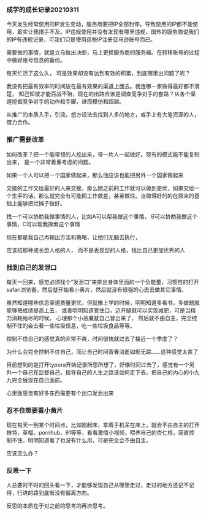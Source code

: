 ### 成学的成长记录20210311

今天发生经常使用的IP发生变动，服务商要把IP全部封停，导致使用的IP都不能使用，着实让我措手不及。IP违规使用并没有发现有哪里违规，国外的服务商说我们的IP有违规记录，可我们只是使用这些IP注册亚马逊账号而已。

需要做的事情，就是立马做出决断，马上更换服务商的服务器。在转移账号的过程中做好账号信息的备份。

每天忙活了这么久， 可是效果却没有达到有效的积累，到底哪里出问题了呢？

我没有把最有效率的时间放在最有效果的渠道上面去。我连哪一家做得最好都不清楚， 知己知彼才能百战不殆，现在的出路应该是调查竞争对手的套路？从各个渠道挖掘竞争对手的动作和手脚，进而模仿和超越。

从推广的本质入手，引流，想方设法去找到人多的地方，或手上有大笔资源的人，借力合作。

### 推广需要改革

如何改革？把一个能带领的人挖出来，带一片人一起做好。现有的模式能不能复制出来， 是一个非常着重考虑的问题。

如果一个人可以把一个国家做起来，那么他应该也能把另外一个国家做起来

交接的工作交给最好的人来交接，那么她之前的工作就可以做到更优，如果交给一个生手的话，那么就完全有可能把工作做差，甚至做烂。当做得好的的在原来的基础上能够把烂摊子做好。

找一个可以协助我做事情的人，比如A可以帮我做这个事情， B可以协助我做这个事情，C可以帮我探索这个事情

现在都是我自己再输出方法和策略，让他们无脑去执行，

应该招那种成长型人格的人， 而不是表现型的人格，找比自己更加优秀的人

### 找到自己的发泄口

每天一回来，感觉必须找个“发泄口”来排出身体里面的一个负能量，习惯性的打开safari浏览器，然后就开始看小黄片，然后就没有很强的心思去做其它事情。

虽然知道哪些信息渠道质量更优，但就像上学的时候，明明知道多看书，多做题就能够把成绩提高上去， 或者明明知道管住口，迈开腿就可以实现减肥，可是当精力消耗殆尽的时候， 心理那个小恶魔就自己冒出来了， 然后就不由自主，完全控制不住的会去看一些垃圾信息，吃一些垃圾食品等等。 

控制不住自己的感觉真的非常不爽，时间很快就过去了接近一个季度了？

为什么会完全控制不住自己，而让自己时间青春消逝如影无踪……这种感觉太丧了

目前想到的是打开typora开始记录所思所想了，好像时间过去了，感觉有一个另外一个自己在监督自己，指导自己的人生之路该如何走下去。把自己的内心的小九九完全展现在自己面前。

心里面感觉有好多东西需要有个出口发泄出来

### 忍不住想要看小黄片

现在每天一到某个时间点，比如刚起床，拿着手机呆在床上，就会不由自主的打开推特，草榴，pornhub，91等等，看看激情小视频，喂养自己的杏仁核，简直控制不住。明明知道看了也没有什么用，可是完全会不由自主。

应该怎么办？

### 反思一下

人总要时不时的回头看一下，才能够发现自己从哪里走过，走过的地方还记不记得，行进的路到底有没有偏离方向。

反思的本质在于对之前的思考的再次思考。